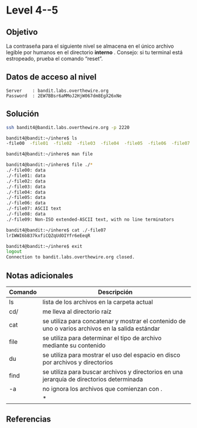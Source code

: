 # Level 4--5

## Objetivo
La contraseña para el siguiente nivel se almacena en el único archivo legible por humanos en el directorio **interno** . Consejo: si tu terminal está estropeado, prueba el comando “reset”.
## Datos de acceso al nivel
```
Server    : bandit.labs.overthewire.org
Password  : 2EW7BBsr6aMMoJ2HjW067dm8EgX26xNe
```
## Solución
```bash
ssh bandit4@bandit.labs.overthewire.org -p 2220

bandit4@bandit:~/inhere$ ls
-file00  -file01  -file02  -file03  -file04  -file05  -file06  -file07  -file08  -file09

bandit4@bandit:~/inhere$ man file

bandit4@bandit:~/inhere$ file ./*
./-file00: data
./-file01: data
./-file02: data
./-file03: data
./-file04: data
./-file05: data
./-file06: data
./-file07: ASCII text
./-file08: data
./-file09: Non-ISO extended-ASCII text, with no line terminators

bandit4@bandit:~/inhere$ cat ./-file07
lrIWWI6bB37kxfiCQZqUdOIYfr6eEeqR

bandit4@bandit:~/inhere$ exit
logout
Connection to bandit.labs.overthewire.org closed.
```
## Notas adicionales
| Comando | Descripción |
|---------|-------------|
|ls| lista de los archivos en la carpeta actual|
|cd/| me lleva al directorio raíz|
|cat| se utiliza para concatenar y mostrar el contenido de uno o varios archivos en la salida estándar |
|file| se utiliza para determinar el tipo de archivo mediante su contenido |
|du| se utiliza para mostrar el uso del espacio en disco por archivos y directorios  |
|find| se utiliza para buscar archivos y directorios en una jerarquía de directorios determinada   |
|-a| no ignora los archivos que comienzan con .|
	|* | es un comodin que me ayuda a aplicar el comando a todos los archivos|
	
## Referencias
